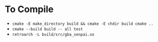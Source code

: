 # To Compile

* `cmake -E make_directory build && cmake -E chdir build cmake ..`
* `cmake --build build -- all test`
* `retroarch -L build/src/gba_senpai.so`
